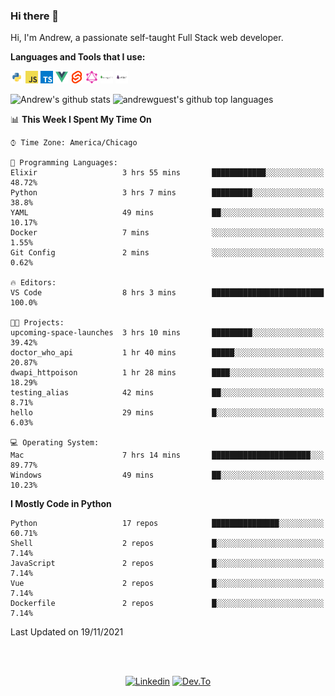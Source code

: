 ### Hi there 👋

Hi, I'm Andrew, a passionate self-taught Full Stack web developer.

**Languages and Tools that I use:**  

<code><img height="20" src="https://raw.githubusercontent.com/github/explore/80688e429a7d4ef2fca1e82350fe8e3517d3494d/topics/python/python.png"></code>
<code><img height="20" src="https://raw.githubusercontent.com/github/explore/80688e429a7d4ef2fca1e82350fe8e3517d3494d/topics/javascript/javascript.png"></code>
<code><img height="20" src="https://raw.githubusercontent.com/github/explore/80688e429a7d4ef2fca1e82350fe8e3517d3494d/topics/typescript/typescript.png"></code>
<code><img height="20" src="https://raw.githubusercontent.com/github/explore/80688e429a7d4ef2fca1e82350fe8e3517d3494d/topics/vue/vue.png"></code>
<code><img height="20" src="https://raw.githubusercontent.com/github/explore/42198dc9113595ddd22cc12771bb719c8cf08b67/topics/svelte/svelte.png"></code>
<code><img height="20" src="https://raw.githubusercontent.com/github/explore/5c058a388828bb5fde0bcafd4bc867b5bb3f26f3/topics/graphql/graphql.png"></code>
<code><img height="20" src="https://raw.githubusercontent.com/github/explore/80688e429a7d4ef2fca1e82350fe8e3517d3494d/topics/mongodb/mongodb.png"></code>
<code><img height="20" src="https://raw.githubusercontent.com/github/explore/d106aa3f6fa091ab80ab5c8cf0d931baff3caaea/topics/elixir/elixir.png"></code>

![Andrew's github stats](https://github-readme-stats.vercel.app/api?username=andrewguest&show_icons=true&theme=vue-dark&count_private=true)
<img height="180em" src="https://github-readme-stats.vercel.app/api/top-langs/?username=andrewguest&theme=vue-dark&layout=compact" alt="andrewguest's github top languages" />

<!--START_SECTION:waka-->
📊 **This Week I Spent My Time On** 

```text
⌚︎ Time Zone: America/Chicago

💬 Programming Languages: 
Elixir                   3 hrs 55 mins       ████████████░░░░░░░░░░░░░   48.72% 
Python                   3 hrs 7 mins        █████████░░░░░░░░░░░░░░░░   38.8% 
YAML                     49 mins             ██░░░░░░░░░░░░░░░░░░░░░░░   10.17% 
Docker                   7 mins              ░░░░░░░░░░░░░░░░░░░░░░░░░   1.55% 
Git Config               2 mins              ░░░░░░░░░░░░░░░░░░░░░░░░░   0.62%

🔥 Editors: 
VS Code                  8 hrs 3 mins        █████████████████████████   100.0%

🐱‍💻 Projects: 
upcoming-space-launches  3 hrs 10 mins       █████████░░░░░░░░░░░░░░░░   39.42% 
doctor_who_api           1 hr 40 mins        █████░░░░░░░░░░░░░░░░░░░░   20.87% 
dwapi_httpoison          1 hr 28 mins        ████░░░░░░░░░░░░░░░░░░░░░   18.29% 
testing_alias            42 mins             ██░░░░░░░░░░░░░░░░░░░░░░░   8.71% 
hello                    29 mins             █░░░░░░░░░░░░░░░░░░░░░░░░   6.03%

💻 Operating System: 
Mac                      7 hrs 14 mins       ██████████████████████░░░   89.77% 
Windows                  49 mins             ██░░░░░░░░░░░░░░░░░░░░░░░   10.23%

```

**I Mostly Code in Python** 

```text
Python                   17 repos            ███████████████░░░░░░░░░░   60.71% 
Shell                    2 repos             █░░░░░░░░░░░░░░░░░░░░░░░░   7.14% 
JavaScript               2 repos             █░░░░░░░░░░░░░░░░░░░░░░░░   7.14% 
Vue                      2 repos             █░░░░░░░░░░░░░░░░░░░░░░░░   7.14% 
Dockerfile               2 repos             █░░░░░░░░░░░░░░░░░░░░░░░░   7.14%

```



 Last Updated on 19/11/2021
<!--END_SECTION:waka-->

<br><br>
<p align="center">
   <a href="https://www.linkedin.com/in/andrew-guest-a891759a" target="_blank"><img src="https://img.shields.io/badge/LinkedIn-0077B5?style=for-the-badge&logo=linkedin&logoColor=white" alt="Linkedin"></a>
  <a href="https://dev.to/aguest" target="_blank"><img src="https://img.shields.io/badge/Dev.to-0A0A0A?style=for-the-badge&logo=dev%2Eto&logoColor=white" alt="Dev.To"></a>
</p>
